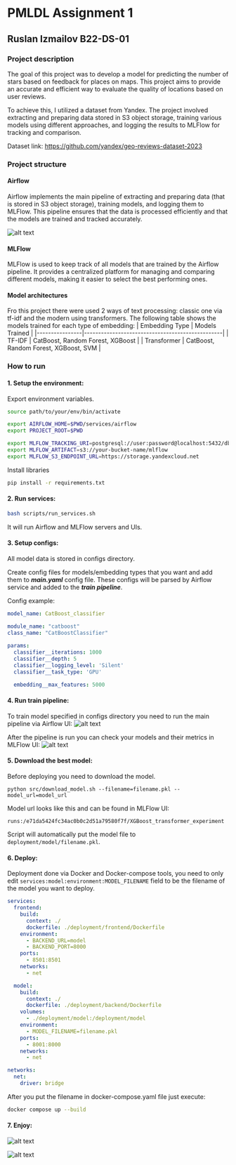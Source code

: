 # PMLDL Assignment 1
## Ruslan Izmailov B22-DS-01


### Project description

The goal of this project was to develop a model for predicting the number of stars based on feedback for places on maps. This project aims to provide an accurate and efficient way to evaluate the quality of locations based on user reviews.

To achieve this, I utilized a dataset from Yandex. The project involved extracting and preparing data stored in S3 object storage, training various models using different approaches, and logging the results to MLFlow for tracking and comparison.

Dataset link: https://github.com/yandex/geo-reviews-dataset-2023

### Project structure

#### Airflow
Airflow implements the main pipeline of extracting and preparing data (that is stored in S3 object storage), training models, and logging them to MLFlow. This pipeline ensures that the data is processed efficiently and that the models are trained and tracked accurately.

![alt text](content/pipeline.png)
 
#### MLFlow 
MLFlow is used to keep track of all models that are trained by the Airflow pipeline. It provides a centralized platform for managing and comparing different models, making it easier to select the best performing ones.

#### Model architectures 
Fro this project there were used 2 ways of text processing: classic one via tf-idf and the modern using transformers. The following table shows the models trained for each type of embedding:
 | Embedding Type | Models Trained                                 |
 |----------------|-------------------------------------------------|
 | TF-IDF         | CatBoost, Random Forest, XGBoost               |
 | Transformer    | CatBoost, Random Forest, XGBoost, SVM          |

### How to run
#### 1. Setup the environment: 
Export environment variables. 
```sh 
source path/to/your/env/bin/activate

export AIRFLOW_HOME=$PWD/services/airflow
export PROJECT_ROOT=$PWD

export MLFLOW_TRACKING_URI=postgresql://user:password@localhost:5432/db
export MLFLOW_ARTIFACT=s3://your-bucket-name/mlflow
export MLFLOW_S3_ENDPOINT_URL=https://storage.yandexcloud.net
```

Install libraries
```sh
pip install -r requirements.txt
```

#### 2. Run services: 
```sh
bash scripts/run_services.sh
```

It will run Airflow and MLFlow servers and UIs. 


#### 3. Setup configs: 
All model data is stored in configs directory. 

Create config files for models/embedding types that you want and add them to ___main.yaml___ config file. These configs will be parsed by Airflow service and added to the ___train pipeline___.  

Config example: 
```yaml
model_name: CatBoost_classifier

module_name: "catboost"
class_name: "CatBoostClassifier"
 
params:
  classifier__iterations: 1000
  classifier__depth: 5
  classifier__logging_level: 'Silent'
  classifier__task_type: 'GPU'

  embedding__max_features: 5000
```
#### 4. Run train pipeline: 
To train model specified in configs directory you need to run the main pipeline via Airflow UI: 
![alt text](content/run_airflow_pipeline.png)

After the pipeline is run you can check your models and their metrics in MLFlow UI: 
![alt text](content/mlflow_ui.png)

#### 5. Download the best model: 
Before deploying you need to download the model.

```src
python src/download_model.sh --filename=filename.pkl --model_url=model_url
```

Model url looks like this and can be found in MLFlow UI:  
```
runs:/e71da5424fc34ac0b0c2d51a79580f7f/XGBoost_transformer_experiment
```

Script will automatically put the model file to ```deployment/model/filename.pkl```. 

#### 6. Deploy: 
Deployment done via Docker and Docker-compose tools, you need to only edit ```services:model:environment:MODEL_FILENAME``` field to be the filename of the model you want to deploy. 
```yaml
services:
  frontend:
    build:
      context: ./
      dockerfile: ./deployment/frontend/Dockerfile
    environment:
      - BACKEND_URL=model
      - BACKEND_PORT=8000
    ports:
      - 8501:8501
    networks:
      - net

  model:
    build:
      context: ./
      dockerfile: ./deployment/backend/Dockerfile
    volumes:
      - ./deployment/model:/deployment/model
    environment:
      - MODEL_FILENAME=filename.pkl
    ports:
      - 8001:8000
    networks: 
      - net 

networks:
  net:
    driver: bridge
```
After you put the filename in docker-compose.yaml file just execute: 
```sh 
docker compose up --build
```

#### 7. Enjoy: 
![alt text](content/prediction_positive.png)

![alt text](content/prediction_negative.png)
